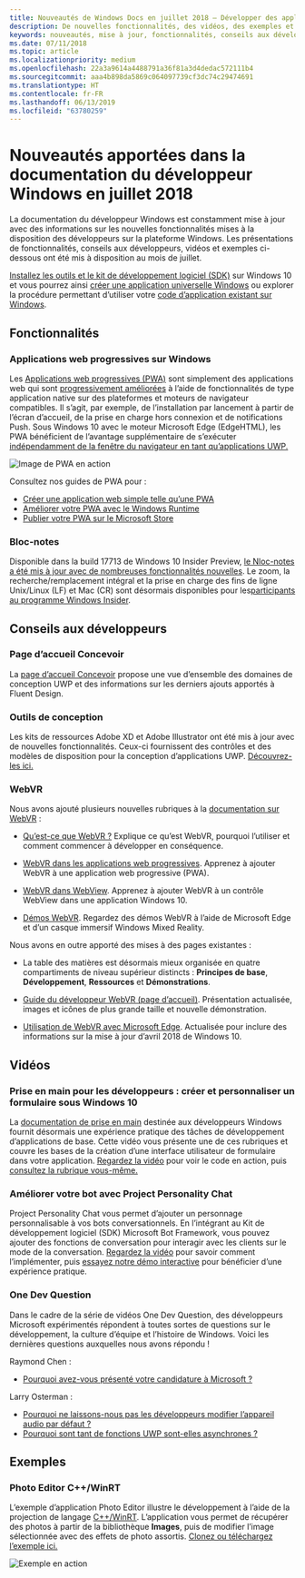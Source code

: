 ```yaml
---
title: Nouveautés de Windows Docs en juillet 2018 – Développer des applications UWP
description: De nouvelles fonctionnalités, des vidéos, des exemples et des conseils aux développeurs ont été ajoutés à la documentation du développeur Windows 10 en juillet 2018.
keywords: nouveautés, mise à jour, fonctionnalités, conseils aux développeurs, Windows 10, juillet
ms.date: 07/11/2018
ms.topic: article
ms.localizationpriority: medium
ms.openlocfilehash: 22a3a9614a4488791a36f81a3d4dedac572111b4
ms.sourcegitcommit: aaa4b898da5869c064097739cf3dc74c29474691
ms.translationtype: HT
ms.contentlocale: fr-FR
ms.lasthandoff: 06/13/2019
ms.locfileid: "63780259"
---
```

# <a name="whats-new-in-the-windows-developer-docs-in-july-2018"></a>Nouveautés apportées dans la documentation du développeur Windows en juillet 2018

La documentation du développeur Windows est constamment mise à jour avec des informations sur les nouvelles fonctionnalités mises à la disposition des développeurs sur la plateforme Windows. Les présentations de fonctionnalités, conseils aux développeurs, vidéos et exemples ci-dessous ont été mis à disposition au mois de juillet.

[Installez les outils et le kit de développement logiciel (SDK)](https://go.microsoft.com/fwlink/?LinkId=821431) sur Windows 10 et vous pourrez ainsi [créer une application universelle Windows](../get-started/create-uwp-apps.md) ou explorer la procédure permettant d’utiliser votre [code d’application existant sur Windows](../porting/index.md).

## <a name="features"></a>Fonctionnalités

### <a name="progressive-web-apps-on-windows"></a>Applications web progressives sur Windows

Les [Applications web progressives (PWA)](https://developer.microsoft.com/windows/pwa) sont simplement des applications web qui sont [progressivement améliorées](https://wikipedia.org/wiki/Progressive_enhancement) à l’aide de fonctionnalités de type application native sur des plateformes et moteurs de navigateur compatibles. Il s’agit, par exemple, de l’installation par lancement à partir de l’écran d’accueil, de la prise en charge hors connexion et de notifications Push. Sous Windows 10 avec le moteur Microsoft Edge (EdgeHTML), les PWA bénéficient de l’avantage supplémentaire de s’exécuter [indépendamment de la fenêtre du navigateur en tant qu’applications UWP.](https://docs.microsoft.com/microsoft-edge/progressive-web-apps/windows-features)

![Image de PWA en action](images/progressive-web-apps.jpg)

Consultez nos guides de PWA pour :

* [Créer une application web simple telle qu’une PWA](https://docs.microsoft.com/microsoft-edge/progressive-web-apps/get-started)
* [Améliorer votre PWA avec le Windows Runtime](https://docs.microsoft.com/en-us/microsoft-edge/progressive-web-apps/windows-features)
* [Publier votre PWA sur le Microsoft Store](https://docs.microsoft.com/microsoft-edge/progressive-web-apps/microsoft-store)

### <a name="notepad"></a>Bloc-notes

Disponible dans la build 17713 de Windows 10 Insider Preview, [le Nloc-notes a été mis à jour avec de nombreuses fonctionnalités nouvelles](https://aka.ms/ant-man). Le zoom, la recherche/remplacement intégral et la prise en charge des fins de ligne Unix/Linux (LF) et Mac (CR) sont désormais disponibles pour les[participants au programme Windows Insider](https://insider.windows.com/). 

## <a name="developer-guidance"></a>Conseils aux développeurs

### <a name="design-landing-page"></a>Page d’accueil Concevoir

La [page d’accueil Concevoir](https://developer.microsoft.com/windows/apps/design) propose une vue d’ensemble des domaines de conception UWP et des informations sur les derniers ajouts apportés à Fluent Design.

### <a name="design-toolkits"></a>Outils de conception

Les kits de ressources Adobe XD et Adobe Illustrator ont été mis à jour avec de nouvelles fonctionnalités. Ceux-ci fournissent des contrôles et des modèles de disposition pour la conception d’applications UWP. [Découvrez-les ici.](../design/downloads/index.md)

### <a name="webvr"></a>WebVR

Nous avons ajouté plusieurs nouvelles rubriques à la [documentation sur WebVR](https://docs.microsoft.com/microsoft-edge/webvr/
) :

* [Qu’est-ce que WebVR ?](https://docs.microsoft.com/microsoft-edge/webvr/what-is-webvr
) Explique ce qu’est WebVR, pourquoi l’utiliser et comment commencer à développer en conséquence.

* [WebVR dans les applications web progressives](https://docs.microsoft.com/microsoft-edge/webvr/webvr-in-pwas). Apprenez à ajouter WebVR à une application web progressive (PWA).

* [WebVR dans WebView](https://docs.microsoft.com/microsoft-edge/webvr/webvr-in-webview). Apprenez à ajouter WebVR à un contrôle WebView dans une application Windows 10.

* [Démos WebVR](https://docs.microsoft.com/microsoft-edge/webvr/demos). Regardez des démos WebVR à l’aide de Microsoft Edge et d’un casque immersif Windows Mixed Reality.

Nous avons en outre apporté des mises à des pages existantes :

* La table des matières est désormais mieux organisée en quatre compartiments de niveau supérieur distincts : **Principes de base**, **Développement**, **Ressources** et **Démonstrations**.

* [Guide du développeur WebVR (page d’accueil)](https://docs.microsoft.com/microsoft-edge/webvr/). Présentation actualisée, images et icônes de plus grande taille et nouvelle démonstration.

* [Utilisation de WebVR avec Microsoft Edge](https://docs.microsoft.com/microsoft-edge/webvr/webvr-with-edge). Actualisée pour inclure des informations sur la mise à jour d’avril 2018 de Windows 10.

## <a name="videos"></a>Vidéos

### <a name="get-started-for-devs-create-and-customize-a-form-on-windows-10"></a>Prise en main pour les développeurs : créer et personnaliser un formulaire sous Windows 10

La [documentation de prise en main](../get-started/index.md) destinée aux développeurs Windows fournit désormais une expérience pratique des tâches de développement d’applications de base. Cette vidéo vous présente une de ces rubriques et couvre les bases de la création d’une interface utilisateur de formulaire dans votre application. [Regardez la vidéo](https://www.youtube.com/watch?v=AgngKzq4hKI&feature=youtu.be) pour voir le code en action, puis [consultez la rubrique vous-même.](https://aka.ms/CreateForms)

### <a name="enhance-your-bot-with-project-personality-chat"></a>Améliorer votre bot avec Project Personality Chat

Project Personality Chat vous permet d’ajouter un personnage personnalisable à vos bots conversationnels. En l’intégrant au Kit de développement logiciel (SDK) Microsoft Bot Framework, vous pouvez ajouter des fonctions de conversation pour interagir avec les clients sur le mode de la conversation. [Regardez la vidéo](https://www.youtube.com/watch?v=5C_uD8g2QKg&feature=youtu.be) pour savoir comment l’implémenter, puis [essayez notre démo interactive](https://aka.ms/PersonalityChat) pour bénéficier d’une expérience pratique.

### <a name="one-dev-question"></a>One Dev Question

Dans le cadre de la série de vidéos One Dev Question, des développeurs Microsoft expérimentés répondent à toutes sortes de questions sur le développement, la culture d’équipe et l’histoire de Windows. Voici les dernières questions auxquelles nous avons répondu !

Raymond Chen :

* [Pourquoi avez-vous présenté votre candidature à Microsoft ?](https://www.youtube.com/watch?v=oL8ymamkEMU&feature=youtu.be)

Larry Osterman :

* [Pourquoi ne laissons-nous pas les développeurs modifier l’appareil audio par défaut ?](https://www.youtube.com/watch?v=6aNUoVfbnmg&feature=youtu.be)
* [Pourquoi sont tant de fonctions UWP sont-elles asynchrones ?](https://www.youtube.com/watch?v=5M724QIy1Mk&feature=youtu.be)

## <a name="samples"></a>Exemples

### <a name="photo-editor-cwinrt"></a>Photo Editor C++/WinRT

L’exemple d’application Photo Editor illustre le développement à l’aide de la projection de langage [C++/WinRT](../cpp-and-winrt-apis/intro-to-using-cpp-with-winrt.md). L’application vous permet de récupérer des photos à partir de la bibliothèque **Images**, puis de modifier l’image sélectionnée avec des effets de photo assortis. [Clonez ou téléchargez l’exemple ici.](https://github.com/Microsoft/Windows-appsample-photo-editor)

![Exemple en action](images/photo-editor-banner.png)
